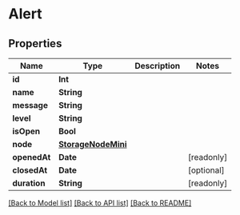 # Alert

## Properties

Name | Type | Description | Notes
------------ | ------------- | ------------- | -------------
**id** | **Int** |  | 
**name** | **String** |  | 
**message** | **String** |  | 
**level** | **String** |  | 
**isOpen** | **Bool** |  | 
**node** | [**StorageNodeMini**](StorageNodeMini.md) |  | 
**openedAt** | **Date** |  | [readonly] 
**closedAt** | **Date** |  | [optional] 
**duration** | **String** |  | [readonly] 

[[Back to Model list]](../README.md#documentation-for-models) [[Back to API list]](../README.md#documentation-for-api-endpoints) [[Back to README]](../README.md)


